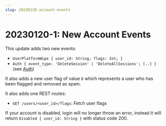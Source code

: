 ```yaml
---
slug: 20230120-account-events
---
```


# 20230120-1: New Account Events

This update adds two new events:

- `UserPlatformWipe { user_id: String; flags: Int; }`
- `Auth { event_type: 'DeleteSession' | 'DeleteAllSessions'; [..] }` (see [Auth](/stack/bonfire/events#auth))

It also adds a new user flag of value `8` which represents a user who has been flagged and removed as spam.

It also adds one REST routes:

- `GET /users/<user_id>/flags`: Fetch user flags

If your account is disabled, login will no longer throw an error, instead it will return `Disabled { user_id: String }` with status code 200.
